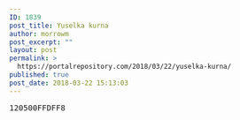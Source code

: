 ```yaml
---
ID: 1839
post_title: Yuselka kurna
author: morrowm
post_excerpt: ""
layout: post
permalink: >
  https://portalrepository.com/2018/03/22/yuselka-kurna/
published: true
post_date: 2018-03-22 15:13:03
---
```

<pre>120500FFDFF8</pre>